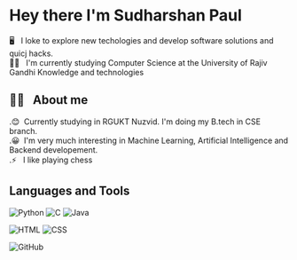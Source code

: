 # Hey there I'm Sudharshan Paul

🖥️ &nbsp; I loke to explore new techologies and develop software solutions and quicj hacks.\
👨‍💻 &nbsp; I'm currently studying Computer Science at the University of Rajiv Gandhi Knowledge and technologies

## 👨‍💻 &nbsp; About me
 .😊 &nbsp;Currently studying in RGUKT Nuzvid. I'm doing my B.tech in CSE branch.\
 .😀 &nbsp;I'm very much interesting in Machine Learning, Artificial Intelligence and Backend developement.\
 .⚡ &nbsp; I like playing chess

## Languages and Tools
![Python](https://img.shields.io/badge/-Python-black?style=flat&logo=python)
![C](https://img.shields.io/badge/-C_Language-black?style=flat&logo=c)
![Java](https://img.shields.io/badge/-Java-black?style=flat&logo=java)

![HTML](https://img.shields.io/badge/-HTML-black?style=flat&logo=html5)
![CSS](https://img.shields.io/badge/-CSS-black?style=flat&logo=css3)

![GitHub](https://img.shields.io/badge/-Git-black?style=flat&logo=git)
